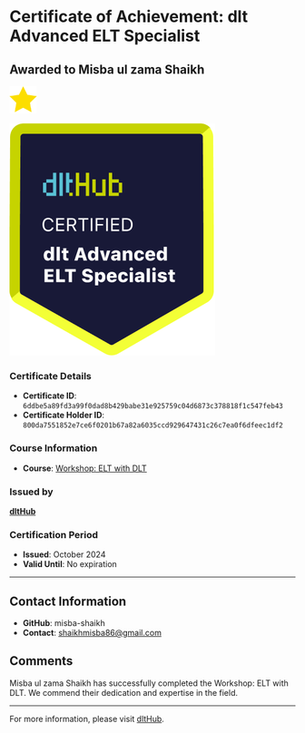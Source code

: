 
# Certificate of Achievement: dlt Advanced ELT Specialist

## Awarded to **Misba ul zama Shaikh**

<img src="../badges/star.png" width="48">

![Course Image](../badges/advanced_etl_specialist.png)

### Certificate Details
- **Certificate ID**: `6ddbe5a89fd3a99f0dad8b429babe31e925759c04d6873c378818f1c547feb43`
- **Certificate Holder ID**: `800da7551852e7ce6f0201b67a82a6035ccd929647431c26c7ea0f6dfeec1df2`

### Course Information
- **Course**: [Workshop: ELT with DLT](https://github.com/dlt-hub/dlthub-education/tree/main/workshops/workshop_september_2024)

### Issued by
[**dltHub**](https://dlthub.com/) 

### Certification Period
- **Issued**: October 2024
- **Valid Until**: No expiration

---

## Contact Information
- **GitHub**: misba-shaikh
- **Contact**: shaikhmisba86@gmail.com

## Comments
Misba ul zama Shaikh has successfully completed the Workshop: ELT with DLT. We commend their dedication and expertise in the field.

---

For more information, please visit [dltHub](https://dlthub.com/).
    
